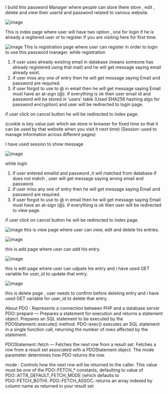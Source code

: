 I build this password Manager where people can store there store , edit , delete and view
their userId and password related to various website.

![image](https://user-images.githubusercontent.com/89289293/143278064-bb016793-a717-4bc4-bdb4-f618ccc3145f.png)

This is index page where user will have two option , one for login if he is already a regitered user or to register if you are visiting here for first time.

![image](https://user-images.githubusercontent.com/89289293/143281261-25ee15f4-a93f-4921-b5f7-3c4a547d10f2.png)
This is registration page where user can register in order to login to use this password manager.
while registration 
1. if user uses already existing email in database (means someone has already registered using that mail) and he will get message saying email already exist.
2. if user miss any one of entry then he will get message saying Email and password are required.
3. if user forgot to use to @ in email then he will get message saying Email must have an at-sign (@).
if everything is ok then user email id and password will be stored in 'users' table (Used SHA256 hashing algo for password encryption) and user will be redirected to login page.

if user click on cancel button he will be redirected to index page.

(cookie is key value pair which we store in browser for fixed time so that it can be used by that website when you visit it next time)
(Session :used to manage information across different pages)

I have used session to show message

![image](https://user-images.githubusercontent.com/89289293/143311743-a3506001-5983-4722-a98c-d01fb724fa98.png)

while login 
1. if user entered emailid and password ,it will matched from database if does not match , user will get message saying wrong email and password.
2. if user miss any one of entry then he will get message saying Email and password are required.
3. if user forgot to use to @ in email then he will get message saying Email must have an at-sign (@).
if everything is ok then user will be redirected to view page.

if user click on cancel button he will be redirected to index page.


![image](https://user-images.githubusercontent.com/89289293/143314075-944a08a7-16a3-4081-a547-88adffe8acb6.png)
this is view page where user can view, edit and delete his entries.


![image](https://user-images.githubusercontent.com/89289293/143314508-b807d399-32d7-40ec-b61f-55d88e292e6d.png)

this is add page where user can add his entry.

![image](https://user-images.githubusercontent.com/89289293/143315098-7a8938c6-62de-4182-aa05-09e14fd689b3.png)

this is edit page where user can udpate his entry and i have used GET variable for user_id to update that entry.

![image](https://user-images.githubusercontent.com/89289293/143316120-2124cdf4-1791-41bc-aaba-f182d10cf7f7.png)

this is delete page , user needs to confirm before deleting entry and i have used GET variable for user_id to delete that entry.

About PDO : Represents a connection between PHP and a database server
PDO::prepare — Prepares a statement for execution and returns a statement object. Prepares an SQL statement to be executed by the PDOStatement::execute() method.
PDO::exec() executes an SQL statement in a single function call, returning the number of rows affected by the statement.

PDOStatement::fetch — Fetches the next row from a result set. Fetches a row from a result set associated with a PDOStatement object. The mode parameter determines how PDO returns the row.

mode : Controls how the next row will be returned to the caller. This value must be one of the PDO::FETCH_* constants, defaulting to value of PDO::ATTR_DEFAULT_FETCH_MODE (which defaults to PDO::FETCH_BOTH).
PDO::FETCH_ASSOC: returns an array indexed by column name as returned in your result set


